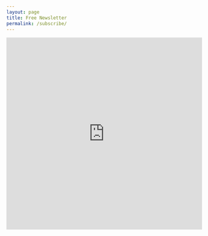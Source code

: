 ```yaml
---
layout: page
title: Free Newsletter
permalink: /subscribe/
---
```


<iframe src="https://signup.e2ma.net/signup/1912508/1909931/" width="510" height="500" frameborder="0"></iframe>
